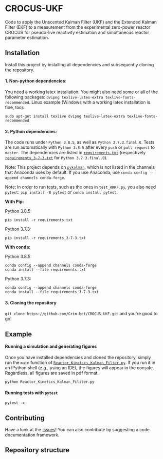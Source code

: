 # CROCUS-UKF
Code to apply the Unscented Kalman Filter (UKF) and the Extended Kalman Filter (EKF) to a measurement from the experimental zero-power reactor CROCUS for pseudo-live reactivity estimation and simultaneous reactor parameter estimation.

## Installation

Install this project by installing all dependencies and subsequently cloning the repository.

#### 1. Non-python dependencies:
You need a working latex installation. You might also need some or all of the following packages: `dvipng texlive-latex-extra texlive-fonts-recommended`. Linux example (Windows with a working latex installation is fine, too):

```sudo apt-get install texlive dvipng texlive-latex-extra texlive-fonts-recommended```

#### 2. Python dependencies:
The code runs under `Python 3.8.5`, as well as `Python 3.7.3.final.0`. Tests are run automatically with `Python 3.8.5` after every `push` or `pull request` to `master`.
The dependencies are listed in [`requirements.txt`](requirements.txt) (respectively [`requirements_3-7-3.txt`](requirements_3-7-3.txt) for `Python 3.7.3.final.0`).

Note: This project depends on [`pykalman`](https://pykalman.github.io), which is not listed in the channels that Anaconda uses by default. If you use Anaconda, use `conda config --append channels conda-forge`.

Note: In order to run tests, such as the ones in `test_RKKF.py`, you also need `pytest`: ```pip install -U pytest``` or ```conda install pytest```.

**With Pip:**

Python 3.8.5:

```pip install -r requirements.txt```

Python 3.7.3:

```pip install -r requirements_3-7-3.txt```

**With conda:**

Python 3.8.5:

```
conda config --append channels conda-forge
conda install --file requirements.txt
```

Python 3.7.3:

```
conda config --append channels conda-forge
conda install --file requirements_3-7-3.txt
```

#### 3. Cloning the repository

```git clone https://github.com/Grim-bot/CROCUS-UKF.git``` and you're good to go!

## Example

#### Running a simulation and generating figures

Once you have installed dependencies and cloned the repository, simply run the `main` function of [`Reactor_Kinetics_Kalman_Filter.py`](Reactor_Kinetics_Kalman_Filter.py). If you run it in an IPython shell (e.g., using an IDE), the figures will appear in the console. Regardless, all figures are saved in pdf format.

```python Reactor_Kinetics_Kalman_Filiter.py```

#### Running tests with `pytest`

```pytest -x```

## Contributing

Have a look at the [Issues](https://github.com/Grim-bot/CROCUS-UKF/issues)! You can also contribute by suggesting a code documentation framework.

## Repository structure
